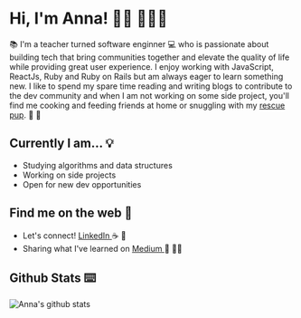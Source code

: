 # Hi, I'm Anna! 👋🏻 👩🏽‍💻

📚 I'm a teacher turned software enginner 💻  who is passionate about building tech that bring communities together and elevate the quality of life while providing great user experience. I enjoy working with JavaScript, ReactJs, Ruby and Ruby on Rails but am always eager to learn something new. I like to spend my spare time reading and writing blogs to contribute to the dev community and when I am not working on some side project, you'll find me cooking and feeding friends at home or snuggling with my <a href="https://www.instagram.com/coopersadventuresnyc/">rescue pup</a>. 🐶 🌵

## Currently I am... 💡
* Studying algorithms and data structures
* Working on side projects
* Open for new dev opportunities

## Find me on the web 🍑
- Let's connect! <a href="https://www.linkedin.com/in/devannakim/"> LinkedIn </a> ☕️ 🥯
- Sharing what I've learned on  <a href="https://medium.com/@dear.hyunji"> Medium </a> 💬 ✍🏼

## Github Stats ⌨️
![Anna's github stats](https://github-readme-stats.vercel.app/api?username=iannakim&theme=blueberry&show_icons=true)
